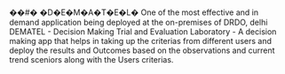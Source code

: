 ��#� �D�E�M�A�T�E�L�
One of the most effective and in demand application being deployed at the on-premises of DRDO, delhi
DEMATEL - Decision Making Trial and Evaluation Laboratory - A decision making app that helps in taking up the criterias from different users and deploy the results and Outcomes based on the observations and current trend sceniors along with the Users criterias.
